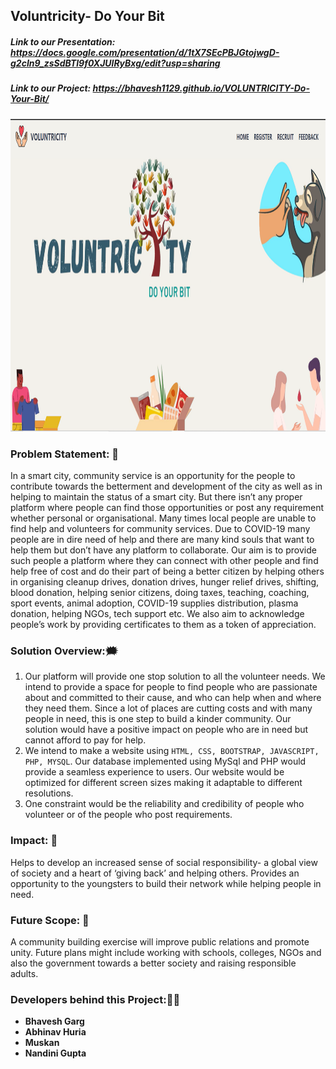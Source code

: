 ## Voluntricity- Do Your Bit

##### Link to our Presentation: https://docs.google.com/presentation/d/1tX7SEcPBJGtojwgD-g2cIn9_zsSdBTl9f0XJUlRyBxg/edit?usp=sharing
##### Link to our Project: https://bhavesh1129.github.io/VOLUNTRICITY-Do-Your-Bit/

<img src="https://github.com/bhavesh1129/VOLUNTRICITY-Do-Your-Bit/blob/main/Image.png" width="1000" height="500">

### Problem Statement: :thinking:    
In a smart city, community service is an opportunity for the people to contribute towards the betterment and development of the city as well as in helping to maintain the status of a smart city. But there isn’t any proper platform where people can find those opportunities or post any requirement whether personal or organisational. Many times local people are unable to find help and volunteers for community services. Due to COVID-19 many people are in dire need of help and there are many kind souls that want to help them but don’t have any platform to collaborate. Our aim is to provide such people a platform where they can connect with other people and find help free of cost and do their part of being a better citizen by helping others in organising cleanup drives, donation drives, hunger relief drives, shifting, blood donation, helping senior citizens, doing taxes, teaching, coaching, sport events, animal adoption, COVID-19 supplies distribution, plasma donation, helping NGOs, tech support etc. We also aim to acknowledge people’s work by providing certificates to them as a token of appreciation.

### Solution Overview::right_anger_bubble:
1. Our platform will provide one stop solution to all the volunteer needs. We intend to provide a space for people to find people who are passionate about and committed to their cause, and who can help when and where they need them. Since a lot of places are cutting costs and with many people in need, this is one step to build a kinder community. Our solution would have a positive impact on people who are in need but cannot afford to pay for help. 
2. We intend to make a website using `HTML, CSS, BOOTSTRAP, JAVASCRIPT, PHP, MYSQL`. Our database implemented using MySql and PHP would provide a seamless experience to users. Our website would be optimized for different screen sizes making it adaptable to different resolutions. 
3. One constraint would be the reliability and credibility of people who volunteer or of the people who post requirements.

### Impact: :scroll:    
Helps to develop an increased sense of social responsibility- a global view of society and a heart of ‘giving back’ and helping others. Provides an opportunity to the youngsters to build their network while helping people in need.

### Future Scope: 	:crystal_ball:     
A community building exercise will improve public relations and promote unity. Future plans might include working with schools, colleges, NGOs and also the government towards a better society and raising responsible adults.

### Developers behind this Project::man_technologist:      
* **Bhavesh Garg**
* **Abhinav Huria**
* **Muskan**
* **Nandini Gupta**
